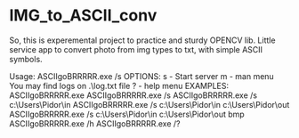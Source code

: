 # IMG_to_ASCII_conv
So, this is experemental project to practice and sturdy OPENCV lib.
Little service app to convert photo from img types to txt, with simple ASCII symbols.


Usage: ASCIIgoBRRRRR.exe /s
  OPTIONS:
    s - Start server
    m - man menu
    You may find logs on .\\log.txt file
    ? - help menu
  EXAMPLES:
    ASCIIgoBRRRRR.exe
    ASCIIgoBRRRRR.exe /s
    ASCIIgoBRRRRR.exe /s c:\\Users\\Pidor\\in
    ASCIIgoBRRRRR.exe /s c:\\Users\\Pidor\\in c:\\Users\\Pidor\\out
    ASCIIgoBRRRRR.exe /s c:\\Users\\Pidor\\in c:\\Users\\Pidor\\out bmp
    ASCIIgoBRRRRR.exe /h
    ASCIIgoBRRRRR.exe /?
